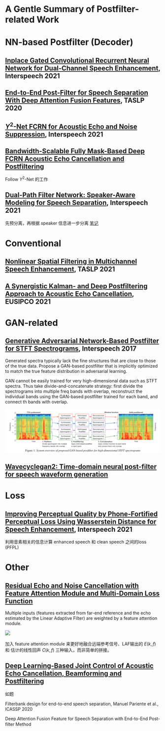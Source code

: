 # A Gentle Summary of Postfilter-related Work

# NN-based Postfilter (Decoder)
## [Inplace Gated Convolutional Recurrent Neural Network for Dual-Channel Speech Enhancement](https://www.isca-speech.org/archive/pdfs/interspeech_2021/liu21f_interspeech.pdf), Interspeech 2021

## [End-to-End Post-Filter for Speech Separation With Deep Attention Fusion Features](https://ieeexplore.ieee.org/abstract/document/9043689), TASLP 2020

## [$Y^2$-Net FCRN for Acoustic Echo and Noise Suppression](https://arxiv.org/abs/2103.17189), Interspeech 2021

## [Bandwidth-Scalable Fully Mask-Based Deep FCRN Acoustic Echo Cancellation and Postfiltering](https://arxiv.org/abs/2205.04276)
Follow $Y^2$-Net 的工作

## [Dual-Path Filter Network: Speaker-Aware Modeling for Speech Separation](https://www.isca-speech.org/archive/pdfs/interspeech_2021/wang21x_interspeech.pdf), Interspeech 2021
先预分离，再根据 speaker 信息进一步分离
[笔记](https://zhuanlan.zhihu.com/p/530248603)


# Conventional
## [Nonlinear Spatial Filtering in Multichannel Speech Enhancement](https://arxiv.org/abs/2104.11033), TASLP 2021

## [A Synergistic Kalman- and Deep Postfiltering Approach to Acoustic Echo Cancellation](https://arxiv.org/abs/2012.08867), EUSIPCO 2021

# GAN-related
## [Generative Adversarial Network-Based Postfilter for STFT Spectrograms](https://www.isca-speech.org/archive_v0/Interspeech_2017/pdfs/0962.PDF), Interspeech 2017

Generated spectra typically lack the fine structures that are close to those of the true data. Propose a GAN-based postfilter that is implicitly optimized to match the true feature distribution in adversarial learning.

GAN cannot be easily trained for very high-dimensional data such as STFT spectra. Thus take divide-and-concatenate strategy: first divide the spectrograms into multiple freq bands with overlap, reconstruct the individual bands using the GAN-based postfilter trained for each band, and connect th bands with overlap.

![](https://raw.githubusercontent.com/FYJNEVERFOLLOWS/Picture-Bed/main/202205/20220613095620.png)

## [Wavecyclegan2: Time-domain neural post-filter for speech waveform generation](https://arxiv.org/abs/1904.02892)

# Loss
## [Improving Perceptual Quality by Phone-Fortified Perceptual Loss Using Wasserstein Distance for Speech Enhancement](https://www.isca-speech.org/archive/pdfs/interspeech_2021/hsieh21_interspeech.pdf), Interspeech 2021

利用音素相关的信息计算 enhanced speech 和 clean speech 之间的loss (PFPL)


# Other
## [Residual Echo and Noise Cancellation with Feature Attention Module and Multi-Domain Loss Function]()
Multiple inputs (features extracted from far-end reference and the echo estimated by the Linear Adaptive Filter) are weighted by a feature attention module.

![](https://tva1.sinaimg.cn/large/e6c9d24ely1h36paadyagj20ll0c20tr.jpg)

加入 feature attention module 来更好地融合远端参考信号、LAF输出的 $E(k,f)$ 和 估计的线性回声 $C(k,f)$ 三种输入，而非简单的拼接。

## [Deep Learning-Based Joint Control of Acoustic Echo Cancellation, Beamforming and Postfiltering](https://arxiv.org/abs/2203.01793)
如题



Filterbank design for end-to-end speech separation, Manuel Pariente et al., ICASSP 2020

Deep Attention Fusion Feature for Speech Separation with End-to-End Post-ﬁlter Method
